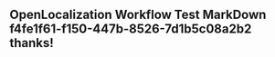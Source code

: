 <properties
ms.topic="hero-topic1"
ms.test1="hero-topic"
ms.test2="test"/>

## OpenLocalization Workflow Test MarkDown f4fe1f61-f150-447b-8526-7d1b5c08a2b2 thanks!
